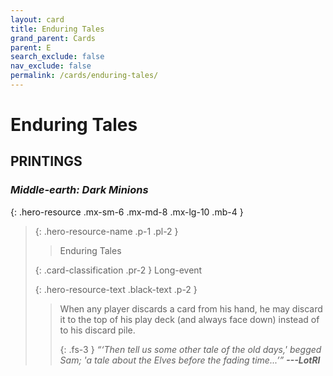 ```yaml
---
layout: card
title: Enduring Tales
grand_parent: Cards
parent: E
search_exclude: false
nav_exclude: false
permalink: /cards/enduring-tales/
---
```


# Enduring Tales


## PRINTINGS


### _Middle-earth: Dark Minions_

{: .hero-resource .mx-sm-6 .mx-md-8 .mx-lg-10 .mb-4 }
> {: .hero-resource-name .p-1 .pl-2 }
> > <div class="card-mp"></div>
> > <div class="card-name">Enduring Tales</div>
>
> {: .card-classification .pr-2 }
> Long-event
>
> {: .hero-resource-text .black-text .p-2 }
> > When any player discards a card from his hand, he may discard it to the top of his play deck (and always face down) instead of to his discard pile.   
> > 
> > {: .fs-3 } 
> > _“‘Then tell us some other tale of the old days,' begged Sam; 'a tale about the Elves before the fading time...’”_ ***---&#65279;LotRI***  
> 
